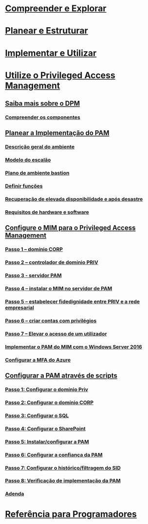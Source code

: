 # [Compreender e Explorar](/microsoft-identity-manager/understand-explore/microsoft-identity-manager-2016)
# [Planear e Estruturar](/microsoft-identity-manager/plan-design/microsoft-identity-manager-2016-supported-platforms)
# [Implementar e Utilizar](/microsoft-identity-manager/deploy-use/microsoft-identity-manager-deploy)
# [Utilize o Privileged Access Management](privileged-identity-management-for-active-directory-domain-services.md)
## [Saiba mais sobre o DPM](privileged-identity-management-for-active-directory-domain-services.md)
### [Compreender os componentes](principles-of-operation.md)
## [Planear a Implementação do PAM](environment-overview.md)
### [Descrição geral do ambiente](environment-overview.md)
### [Modelo do escalão](tier-model-for-partitioning-administrative-privileges.md)
### [Plano de ambiente bastion](planning-bastion-environment.md)
### [Definir funções](defining-roles-for-pam.md)
### [Recuperação de elevada disponibilidade e após desastre](high-availability-disaster-recovery-considerations-bastion-environment.md)
### [Requisitos de hardware e software](hardware-software-requirements.md)
## [Configure o MIM para o Privileged Access Management](configuring-mim-environment-for-pam.md)
### [Passo 1 – domínio CORP](step-1-prepare-corp-domain.md)
### [Passo 2 – controlador de domínio PRIV](step-2-prepare-priv-domain-controller.md)
### [Passo 3 - servidor PAM](step-3-prepare-pam-server.md)
### [Passo 4 – instalar o MIM no servidor de PAM](step-4-install-mim-components-on-pam-server.md)
### [Passo 5 – estabelecer fidedignidade entre PRIV e a rede empresarial](step-5-establish-trust-between-priv-corp-forests.md)
### [Passo 6 – criar contas com privilégios](step-6-transition-group-to-pam.md)
### [Passo 7 – Elevar o acesso de um utilizador](step-7-elevate-user-access.md)
### [Implementar o PAM do MIM com o Windows Server 2016](deploy-pam-with-windows-server-2016.md)
### [Configurar a MFA do Azure](use-azure-mfa-for-activation.md)
## [Configurar a PAM através de scripts](sp1-pam-configure-using-scripts.md)
### [Passo 1: Configurar o domínio Priv](sp1-step1-configuring-priv-domain.md)
### [Passo 2: Configurar o domínio CORP](sp1-step2-configuring-corp-domain.md)
### [Passo 3: Configurar o SQL](sp1-step3-installing-configuring-sql.md)
### [Passo 4: Configurar o SharePoint](sp1-step4-configuring-sharepoint.md)
### [Passo 5: Instalar/configurar a PAM](sp1-step5-configuring-pam.md)
### [Passo 6: Configurar a confiança da PAM](sp1-step6-setup-pam-trust.md)
### [Passo 7: Configurar o histórico/filtragem do SID](sp1-step7-setup-sidhistory-sidfiltering.md)
### [Passo 8: Verificação de implementação da PAM](sp1-step8-pam-deployment-verification.md)
### [Adenda](sp1-pam-deployment-addendum.md)
# [Referência para Programadores](/microsoft-identity-manager/reference/microsoft-identity-manager-2016-developer-reference)


<!--HONumber=Feb17_HO3-->


